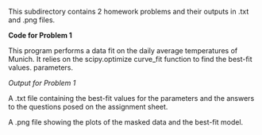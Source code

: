 This subdirectory contains 2 homework problems and their outputs in .txt and 
.png files.

**Code for Problem 1**

This program performs a data fit on the daily average temperatures of Munich.
It relies on the scipy.optimize curve_fit function to find the best-fit values.
parameters.

*Output for Problem 1*

A .txt file containing the best-fit values for the parameters and the answers 
to the questions posed on the assignment sheet.

A .png file showing the plots of the masked data and the best-fit model.